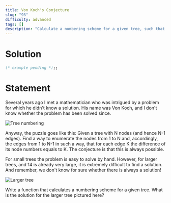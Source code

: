 ```yaml
---
title: Von Koch's Conjecture
slug: "93"
difficulty: advanced
tags: []
description: "Calculate a numbering scheme for a given tree, such that for each edge K, the difference of its node numbers equals to K."
---
```


# Solution

```ocaml
(* example pending *);;
```

# Statement

Several years ago I met a mathematician who was intrigued by a problem
for which he didn't know a solution. His name was Von Koch, and I don't
know whether the problem has been solved since.

![Tree numbering](/media/problems/von-koch1.gif)

Anyway, the puzzle goes like this: Given a tree with N nodes (and hence
N-1 edges). Find a way to enumerate the nodes from 1 to N and,
accordingly, the edges from 1 to N-1 in such a way, that for each edge K
the difference of its node numbers equals to K. The conjecture is that
this is always possible.

For small trees the problem is easy to solve by hand. However, for
larger trees, and 14 is already very large, it is extremely difficult to
find a solution. And remember, we don't know for sure whether there is
always a solution!

![Larger tree](/media/problems/von-koch2.gif)

Write a function that calculates a numbering scheme for a given tree.
What is the solution for the larger tree pictured here?
